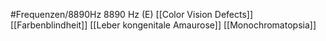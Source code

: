 #Frequenzen/8890Hz
8890 Hz (E)
[[Color Vision Defects]]
[[Farbenblindheit]]
[[Leber kongenitale Amaurose]]
[[Monochromatopsia]]